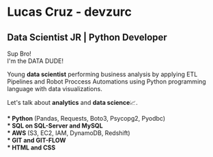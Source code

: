 # Lucas Cruz - devzurc
## Data Scientist JR | Python Developer

<p>
  Sup Bro!<br>
  I'm the DATA DUDE!
</p>


<p>
  Young <b>data scientist</b> performing business analysis by applying ETL Pipelines and Robot Proccess Automations using Python programming language with data visualizations.
</p>

<p>
  Let's talk about <b>analytics</b> and <b>data science</b>📈.
</p>

<p>
  <b>* Python </b>(Pandas, Requests, Boto3, Psycopg2, Pyodbc)<br>
  <b>* SQL on SQL-Server and MySQL</b><br>
  <b>* AWS </b>(S3, EC2, IAM, DynamoDB, Redshift)<br>
  <b>* GIT and GIT-FLOW<br>
  <b>* HTML and CSS</b><br>
</p>
